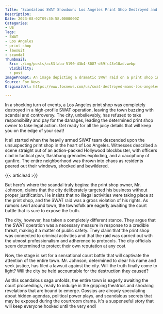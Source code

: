 ```yaml
---
Title: 'Scandalous SWAT Showdown: Los Angeles Print Shop Destroyed and City Refuses to Pay - Now Taking it to Court!'
Description: 
Date: 2023-08-02T09:30:58.0000000Z
Categories:
- US
Tags:
- SWAT
- Los Angeles
- print shop
- lawsuit
- scandal
Thumbnail:
  Src: ./img/posts/ac83faba-5190-43b4-8087-d69fc43e10ad.webp
  Visibility:
  - post
ImagePrompt: An image depicting a dramatic SWAT raid on a print shop in Los Angeles, with officers in tactical gear and smoke-filled surroundings.
Source: Fox News
OriginalUrl: https://www.foxnews.com/us/swat-destroyed-mans-los-angeles-print-shop-city-refused-pay-now-taking-court

---
```

In a shocking turn of events, a Los Angeles print shop was completely destroyed in a high-profile SWAT operation, leaving the town buzzing with scandal and controversy. The city, unbelievably, has refused to take responsibility and pay for the damages, leading the determined print shop owner to take legal action. Get ready for all the juicy details that will keep you on the edge of your seat!

It all started when the heavily armed SWAT team descended upon the unsuspecting print shop in the heart of Los Angeles. Witnesses described a scene straight out of an action-packed Hollywood blockbuster, with officers clad in tactical gear, flashbang grenades exploding, and a cacophony of gunfire. The entire neighborhood was thrown into chaos as residents peered out their windows, shocked and bewildered.

{{< articlead >}}

But here's where the scandal truly begins: the print shop owner, Mr. Johnson, claims that the city deliberately targeted his business without proper justification. He insists that no illegal activities were taking place at the print shop, and the SWAT raid was a gross violation of his rights. As rumors swirl around town, the townsfolk are eagerly awaiting the court battle that is sure to expose the truth.

The city, however, has taken a completely different stance. They argue that the SWAT operation was a necessary measure in response to a credible threat, making it a matter of public safety. They claim that the print shop was connected to criminal activities and that the raid was carried out with the utmost professionalism and adherence to protocols. The city officials seem determined to protect their own reputation at any cost.

Now, the stage is set for a sensational court battle that will captivate the attention of the entire town. Mr. Johnson, determined to clear his name and seek justice, has filed a lawsuit against the city. Will the truth finally come to light? Will the city be held accountable for the destruction they caused?

As this scandalous saga unfolds, the entire town is eagerly awaiting the court proceedings, ready to indulge in the gripping theatrics and shocking revelations that are bound to emerge. Gossips are already speculating about hidden agendas, political power plays, and scandalous secrets that may be exposed during the courtroom drama. It's a suspenseful story that will keep everyone hooked until the very end!
